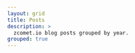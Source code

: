 ```yaml
---
layout: grid
title: Posts
description: >
  zcomet.io blog posts grouped by year.
grouped: true
---
```

